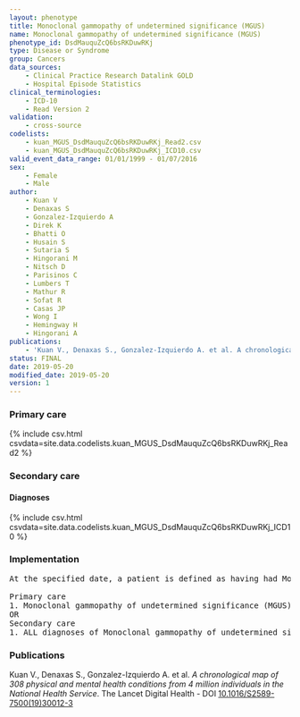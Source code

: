 ```yaml
---
layout: phenotype
title: Monoclonal gammopathy of undetermined significance (MGUS)
name: Monoclonal gammopathy of undetermined significance (MGUS)
phenotype_id: DsdMauquZcQ6bsRKDuwRKj 
type: Disease or Syndrome
group: Cancers
data_sources: 
    - Clinical Practice Research Datalink GOLD
    - Hospital Episode Statistics
clinical_terminologies: 
    - ICD-10
    - Read Version 2
validation: 
    - cross-source
codelists: 
    - kuan_MGUS_DsdMauquZcQ6bsRKDuwRKj_Read2.csv
    - kuan_MGUS_DsdMauquZcQ6bsRKDuwRKj_ICD10.csv
valid_event_data_range: 01/01/1999 - 01/07/2016
sex: 
    - Female
    - Male
author: 
    - Kuan V
    - Denaxas S
    - Gonzalez-Izquierdo A
    - Direk K
    - Bhatti O
    - Husain S
    - Sutaria S
    - Hingorani M
    - Nitsch D
    - Parisinos C
    - Lumbers T
    - Mathur R
    - Sofat R
    - Casas JP
    - Wong I
    - Hemingway H
    - Hingorani A
publications: 
    - 'Kuan V., Denaxas S., Gonzalez-Izquierdo A. et al. A chronological map of 308 physical and mental health conditions from 4 million individuals in the National Health Service. The Lancet Digital Health - DOI: 10.1016/S2589-7500(19)30012-3' 
status: FINAL
date: 2019-05-20
modified_date: 2019-05-20
version: 1
---
```

### Primary care 
{% include csv.html csvdata=site.data.codelists.kuan_MGUS_DsdMauquZcQ6bsRKDuwRKj_Read2 %}
### Secondary care 
#### Diagnoses 
{% include csv.html csvdata=site.data.codelists.kuan_MGUS_DsdMauquZcQ6bsRKDuwRKj_ICD10 %}
### Implementation 
<pre>At the specified date, a patient is defined as having had Monoclonal gammopathy of undetermined significance (MGUS) IF they meet the criteria for any of the following on or before the specified date. The earliest date on which the individual meets any of the following criteria on or before the specified date is defined as the first event date:

Primary care
1. Monoclonal gammopathy of undetermined significance (MGUS) diagnosis or history of diagnosis during a consultation 
OR
Secondary care
1. ALL diagnoses of Monoclonal gammopathy of undetermined significance (MGUS) or history of diagnosis during a hospitalization</pre> 
 
### Publications 
Kuan V., Denaxas S., Gonzalez-Izquierdo A. et al. _A chronological map of 308 physical and mental health conditions from 4 million individuals in the National Health Service_. The Lancet Digital Health - DOI <a href='https://www.thelancet.com/journals/landig/article/PIIS2589-7500(19)30012-3/fulltext'>10.1016/S2589-7500(19)30012-3</a>